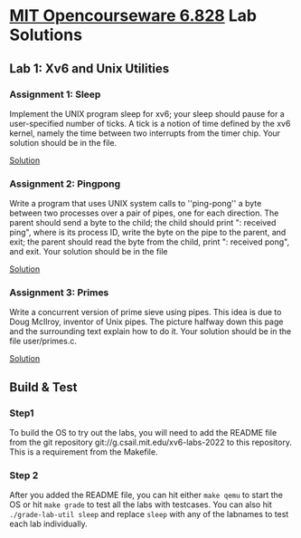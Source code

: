 # [MIT Opencourseware 6.828](https://github.com/swisstackle/6.828) Lab Solutions

## Lab 1: Xv6 and Unix Utilities

### Assignment 1: Sleep

Implement the UNIX program sleep for xv6; your sleep should pause for a user-specified number of ticks. A tick is a notion of time defined by the xv6 kernel, namely the time between two interrupts from the timer chip. Your solution should be in the file.

 [Solution](https://github.com/swisstackle/xv6-labs-2022/commit/10fc9f4af001937758101a8e3401d2b8d77b100b)

 ### Assignment 2: Pingpong

Write a program that uses UNIX system calls to ''ping-pong'' a byte between two processes over a pair of pipes, one for each direction. The parent should send a byte to the child; the child should print "<pid>: received ping", where <pid> is its process ID, write the byte on the pipe to the parent, and exit; the parent should read the byte from the child, print "<pid>: received pong", and exit. Your solution should be in the file

 [Solution](https://github.com/swisstackle/xv6-labs-2022/commit/c6bd4c94729772b315350a3da9635efe0d939e43)
 
 ### Assignment 3: Primes
 
 Write a concurrent version of prime sieve using pipes. This idea is due to Doug McIlroy, inventor of Unix pipes. The picture halfway down this page and the surrounding text explain how to do it. Your solution should be in the file user/primes.c. 
 
[Solution](https://github.com/swisstackle/xv6-labs-2022/commit/c6bd4c94729772b315350a3da9635efe0d939e43)

## Build & Test

### Step1
To build the OS to try out the labs, you will need to add the README file from the git repository git://g.csail.mit.edu/xv6-labs-2022 to this repository. This is a requirement from the Makefile.

### Step 2
After you added the README file, you can hit either `make qemu` to start the OS or hit `make grade` to test all the labs with testcases.
You can also hit `./grade-lab-util sleep` and replace `sleep` with any of the labnames to test each lab individually.
